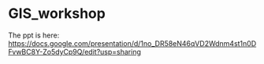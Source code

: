 # GIS_workshop

The ppt is here:
https://docs.google.com/presentation/d/1no_DR58eN46qVD2Wdnm4st1n0DFvwBC8Y-Zo5dyCp9Q/edit?usp=sharing
